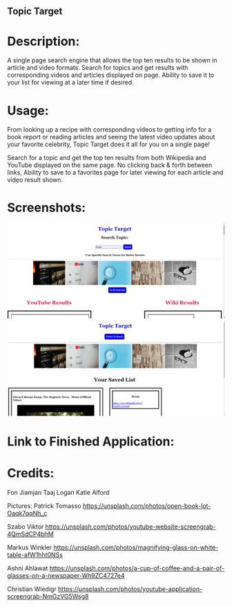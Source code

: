 ## Topic Target

# Description:
A single page search engine that allows the top ten results to be shown in article and video formats. Search for topics and get results with corresponding videos and articles displayed on page. Ability to save it to your list for viewing at a later time if desired. 

# Usage:
From looking up a recipe with corresponding videos to getting info for a book report or reading articles and seeing the latest video updates about your favorite celebrity, Topic Target does it all for you on a single page!

Search for a topic and get the top ten results from both Wikipedia and YouTube displayed on the same page. No clicking back & forth between links, Ability to save to a favorites page for later viewing for each article and video result shown. 

# Screenshots:

![screenshot for links to more information](./assets/ttupdate.png)
<br>
![screenshot for links to more information](./assets/saved%20list.png)

# Link to Finished Application:

# Credits:

Fon Jiamjan
Taaj Logan
Katie Alford

Pictures:
Patrick Tomasso https://unsplash.com/photos/open-book-lot-Oaqk7qqNh_c <br>

Szabo Viktor https://unsplash.com/photos/youtube-website-screengrab-4QmSdCP4bhM <br>

Markus Winkler https://unsplash.com/photos/magnifying-glass-on-white-table-afW1hht0NSs <br>

Ashni Ahlawat https://unsplash.com/photos/a-cup-of-coffee-and-a-pair-of-glasses-on-a-newspaper-Wh9ZC4727e4 <br>

Christian Wiedigr https://unsplash.com/photos/youtube-application-screengrab-NmGzVG5Wsg8



